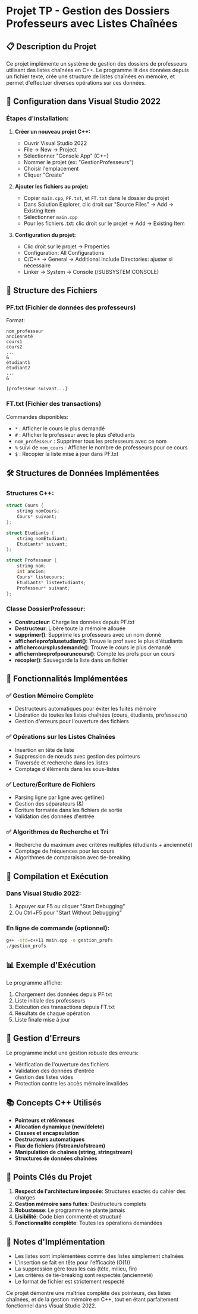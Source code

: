 # Projet TP - Gestion des Dossiers Professeurs avec Listes Chaînées

## 📋 Description du Projet

Ce projet implémente un système de gestion des dossiers de professeurs utilisant des listes chaînées en C++. Le programme lit des données depuis un fichier texte, crée une structure de listes chaînées en mémoire, et permet d'effectuer diverses opérations sur ces données.

## 🚀 Configuration dans Visual Studio 2022

### Étapes d'installation:

1. **Créer un nouveau projet C++:**
   - Ouvrir Visual Studio 2022
   - File → New → Project
   - Sélectionner "Console App" (C++)
   - Nommer le projet (ex: "GestionProfesseurs")
   - Choisir l'emplacement
   - Cliquer "Create"

2. **Ajouter les fichiers au projet:**
   - Copier `main.cpp`, `PF.txt`, et `FT.txt` dans le dossier du projet
   - Dans Solution Explorer, clic droit sur "Source Files" → Add → Existing Item
   - Sélectionner `main.cpp`
   - Pour les fichiers .txt: clic droit sur le projet → Add → Existing Item

3. **Configuration du projet:**
   - Clic droit sur le projet → Properties
   - Configuration: All Configurations
   - C/C++ → General → Additional Include Directories: ajuster si nécessaire
   - Linker → System → Console (/SUBSYSTEM:CONSOLE)

## 📁 Structure des Fichiers

### PF.txt (Fichier de données des professeurs)
Format:
```
nom_professeur
ancienneté
cours1
cours2
...
&
étudiant1
étudiant2
...
&

[professeur suivant...]
```

### FT.txt (Fichier des transactions)
Commandes disponibles:
- `*` : Afficher le cours le plus demandé
- `#` : Afficher le professeur avec le plus d'étudiants
- `nom_professeur` : Supprimer tous les professeurs avec ce nom
- `%` suivi de `nom_cours` : Afficher le nombre de professeurs pour ce cours
- `$` : Recopier la liste mise à jour dans PF.txt

## 🛠️ Structures de Données Implémentées

### Structures C++:
```cpp
struct Cours {
    string nomCours;
    Cours* suivant;
};

struct Etudiants {
    string nomEtudiant;
    Etudiants* suivant;
};

struct Professeur {
    string nom;
    int ancien;
    Cours* listecours;
    Etudiants* listeetudiants;
    Professeur* suivant;
};
```

### Classe DossierProfesseur:
- **Constructeur**: Charge les données depuis PF.txt
- **Destructeur**: Libère toute la mémoire allouée
- **supprimer()**: Supprime les professeurs avec un nom donné
- **afficherleprofplusetudiant()**: Trouve le prof avec le plus d'étudiants
- **affichercoursplusdemande()**: Trouve le cours le plus demandé
- **affichernbreprofpouruncours()**: Compte les profs pour un cours
- **recopier()**: Sauvegarde la liste dans un fichier

## 🔧 Fonctionnalités Implémentées

### ✅ Gestion Mémoire Complète
- Destructeurs automatiques pour éviter les fuites mémoire
- Libération de toutes les listes chaînées (cours, étudiants, professeurs)
- Gestion d'erreurs pour l'ouverture des fichiers

### ✅ Opérations sur les Listes Chaînées
- Insertion en tête de liste
- Suppression de nœuds avec gestion des pointeurs
- Traversée et recherche dans les listes
- Comptage d'éléments dans les sous-listes

### ✅ Lecture/Écriture de Fichiers
- Parsing ligne par ligne avec getline()
- Gestion des séparateurs (&)
- Écriture formatée dans les fichiers de sortie
- Validation des données d'entrée

### ✅ Algorithmes de Recherche et Tri
- Recherche du maximum avec critères multiples (étudiants + ancienneté)
- Comptage de fréquences pour les cours
- Algorithmes de comparaison avec tie-breaking

## 🚦 Compilation et Exécution

### Dans Visual Studio 2022:
1. Appuyer sur F5 ou cliquer "Start Debugging"
2. Ou Ctrl+F5 pour "Start Without Debugging"

### En ligne de commande (optionnel):
```bash
g++ -std=c++11 main.cpp -o gestion_profs
./gestion_profs
```

## 📊 Exemple d'Exécution

Le programme affiche:
1. Chargement des données depuis PF.txt
2. Liste initiale des professeurs
3. Exécution des transactions depuis FT.txt
4. Résultats de chaque opération
5. Liste finale mise à jour

## 🐛 Gestion d'Erreurs

Le programme inclut une gestion robuste des erreurs:
- Vérification de l'ouverture des fichiers
- Validation des données d'entrée
- Gestion des listes vides
- Protection contre les accès mémoire invalides

## 📚 Concepts C++ Utilisés

- **Pointeurs et références**
- **Allocation dynamique (new/delete)**
- **Classes et encapsulation**
- **Destructeurs automatiques**
- **Flux de fichiers (ifstream/ofstream)**
- **Manipulation de chaînes (string, stringstream)**
- **Structures de données chaînées**

## 🎯 Points Clés du Projet

1. **Respect de l'architecture imposée**: Structures exactes du cahier des charges
2. **Gestion mémoire sans fuites**: Destructeurs complets
3. **Robustesse**: Le programme ne plante jamais
4. **Lisibilité**: Code bien commenté et structuré
5. **Fonctionnalité complète**: Toutes les opérations demandées

## 📝 Notes d'Implémentation

- Les listes sont implémentées comme des listes simplement chaînées
- L'insertion se fait en tête pour l'efficacité (O(1))
- La suppression gère tous les cas (tête, milieu, fin)
- Les critères de tie-breaking sont respectés (ancienneté)
- Le format de fichier est strictement respecté

Ce projet démontre une maîtrise complète des pointeurs, des listes chaînées, et de la gestion mémoire en C++, tout en étant parfaitement fonctionnel dans Visual Studio 2022.
```